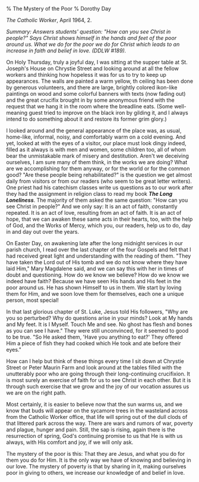 % The Mystery of the Poor
% Dorothy Day

*The Catholic Worker*, April 1964, 2.

*Summary: Answers students' question: "How can you see Christ in
people?" Says Christ shows himself in the hands and feet of the poor
around us. What we do for the poor we do for Christ which leads to an
increase in faith and belief in love. (DDLW \#189).*

On Holy Thursday, truly a joyful day, I was sitting at the supper table
at St. Joseph's House on Chrystie Street and looking around at all the
fellow workers and thinking how hopeless it was for us to try to keep up
appearances. The walls are painted a warm yellow, th ceiling has been
done by generous volunteers, and there are large, brightly colored
ikon-like paintings on wood and some colorful banners with texts (now
fading out) and the great crucifix brought in by some anonymous friend
with the request that we hang it in the room where the breadline eats.
(Some well-meaning guest tried to improve on the black iron by gilding
it, and I always intend to do something about it and restore its former
grim glory.)

I looked around and the general appearance of the place was, as usual,
home-like, informal, noisy, and comfortably warm on a cold evening. And
yet, looked at with the eyes of a visitor, our place must look dingy
indeed, filled as it always is with men and women, some children too,
all of whom bear the unmistakable mark of misery and destitution. Aren't
we deceiving ourselves, I am sure many of them think, in the works we
are doing? What are we accomplishing for them anyway, or for the world
or for the common good? "Are these people being rehabilitated?" is the
question we get almost daily from visitors or from our readers (who seem
to be great letter writers). One priest had his catechism classes write
us questions as to our work after they had the assignment in religion
class to read my book ***The Long Loneliness***. The majority of them
asked the same question: "How can you see Christ in people?" And we only
say: It is an act of faith, constantly repeated. It is an act of love,
resulting from an act of faith. It is an act of hope, that we can awaken
these same acts in their hearts, too, with the help of God, and the
Works of Mercy, which you, our readers, help us to do, day in and day
out over the years.

On Easter Day, on awakening late after the long midnight services in our
parish church, I read over the last chapter of the four Gospels and felt
that I had received great light and understanding with the reading of
them. "They have taken the Lord out of His tomb and we do not know where
they have laid Him," Mary Magdalene said, and we can say this with her
in times of doubt and questioning. How do we know we believe? How do we
know we indeed have faith? Because we have seen His hands and His feet
in the poor around us. He has shown Himself to us in them. We start by
loving them for Him, and we soon love them for themselves, each one a
unique person, most special!

In that last glorious chapter of St. Luke, Jesus told His followers,
"Why are you so perturbed? Why do questions arise in your minds? Look at
My hands and My feet. It is I Myself. Touch Me and see. No ghost has
flesh and bones as you can see I have." They were still unconvinced, for
it seemed to good to be true. "So He asked them, 'Have you anything to
eat?' They offered Him a piece of fish they had cooked which He took and
ate before their eyes."

How can I help but think of these things every time I sit down at
Chrystie Street or Peter Maurin Farm and look around at the tables
filled with the unutterably poor who are going through their
long-continuing crucifixion. It is most surely an exercise of faith for
us to see Christ in each other. But it is through such exercise that we
grow and the joy of our vocation assures us we are on the right path.

Most certainly, it is easier to believe now that the sun warms us, and
we know that buds will appear on the sycamore trees in the wasteland
across from the Catholic Worker office, that life will spring out of the
dull clods of that littered park across the way. There are wars and
rumors of war, poverty and plague, hunger and pain. Still, the sap is
rising, again there is the resurrection of spring, God's continuing
promise to us that He is with us always, with His comfort and joy, if we
will only ask.

The mystery of the poor is this: That they are Jesus, and what you do
for them you do for Him. It is the only way we have of knowing and
believing in our love. The mystery of poverty is that by sharing in it,
making ourselves poor in giving to others, we increase our knowledge of
and belief in love.
